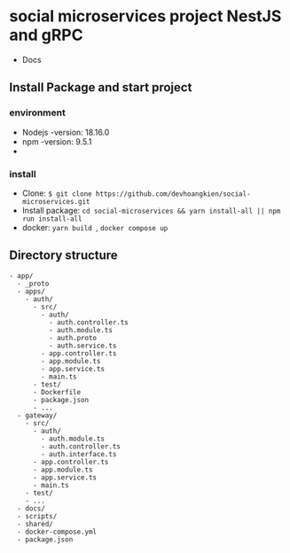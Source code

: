 # social microservices project NestJS and gRPC
- Docs
## Install Package and start project
### environment
- Nodejs -version: 18.16.0
- npm -version: 9.5.1
- 
### install
- Clone: `$ git clone https://github.com/devhoangkien/social-microservices.git`
- Install package: `cd social-microservices && yarn install-all || npm run install-all`
- docker: `yarn build `, `docker compose up`

## Directory structure 
``` shell
- app/
  - _proto
  - apps/
    - auth/
      - src/
        - auth/
          - auth.controller.ts
          - auth.module.ts
          - auth.proto
          - auth.service.ts
        - app.controller.ts
        - app.module.ts
        - app.service.ts
        - main.ts
      - test/
      - Dockerfile
      - package.json
      - ...
  - gateway/
    - src/
      - auth/
        - auth.module.ts
        - auth.controller.ts
        - auth.interface.ts
      - app.controller.ts
      - app.module.ts
      - app.service.ts
      - main.ts
    - test/
    - ...
  - docs/
  - scripts/
  - shared/
  - docker-compose.yml
  - package.json
```